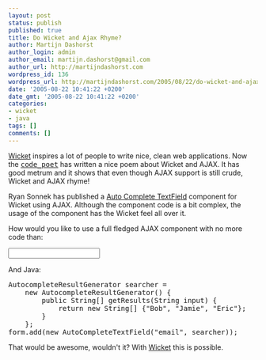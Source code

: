 ```yaml
---
layout: post
status: publish
published: true
title: Do Wicket and Ajax Rhyme?
author: Martijn Dashorst
author_login: admin
author_email: martijn.dashorst@gmail.com
author_url: http://martijndashorst.com
wordpress_id: 136
wordpress_url: http://martijndashorst.com/2005/08/22/do-wicket-and-ajax-rhyme/
date: '2005-08-22 10:41:22 +0200'
date_gmt: '2005-08-22 10:41:22 +0200'
categories:
- wicket
- java
tags: []
comments: []
---
```

<p>
<a href="http://wicket.sf.net">Wicket</a> inspires a lot of people to write nice, clean web applications. Now the <a href="http//www.jroller.com/page/wireframe"><tt>code_poet</tt></a> has written a nice poem about Wicket and AJAX. It has good metrum and it shows that even though AJAX support is still crude, Wicket and AJAX rhyme!</p>
<p><a>Ryan Sonnek</a> has published a <a href="http://www.jroller.com/page/wireframe/?anchor=wicket_autocomplete_text_field">Auto Complete TextField</a> component for Wicket using AJAX. Although the component code is a bit complex, the usage of the component has the Wicket feel all over it.</p>
<p>How would you like to use a full fledged AJAX component with no more code than:</p>
<pre><input wicket:id="email" type="text" /></pre>
<p>And Java:</p>
<pre>
AutocompleteResultGenerator searcher = 
    new AutocompleteResultGenerator() {
        public String[] getResults(String input) {
            return new String[] {"Bob", "Jamie", "Eric"};
        }
    };
form.add(new AutoCompleteTextField("email", searcher));</pre>
<p>That would be awesome, wouldn't it? With <a href="http://wicket.sf.net">Wicket</a> this is possible.</p>
